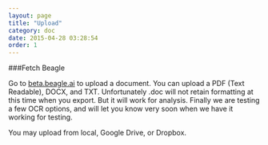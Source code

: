 ```yaml
---
layout: page
title: "Upload"
category: doc
date: 2015-04-28 03:28:54
order: 1
---
```


###Fetch Beagle

Go to [beta.beagle.ai](https://beta.beagle.ai) to upload a document.  You can upload a PDF (Text Readable),  DOCX, and TXT.  Unfortunately .doc will not retain formatting at this time when you export.  But it will work for analysis. Finally we are testing a few OCR options, and will let you know very soon when we have it working for testing.

You may upload from local,  Google Drive, or Dropbox.

